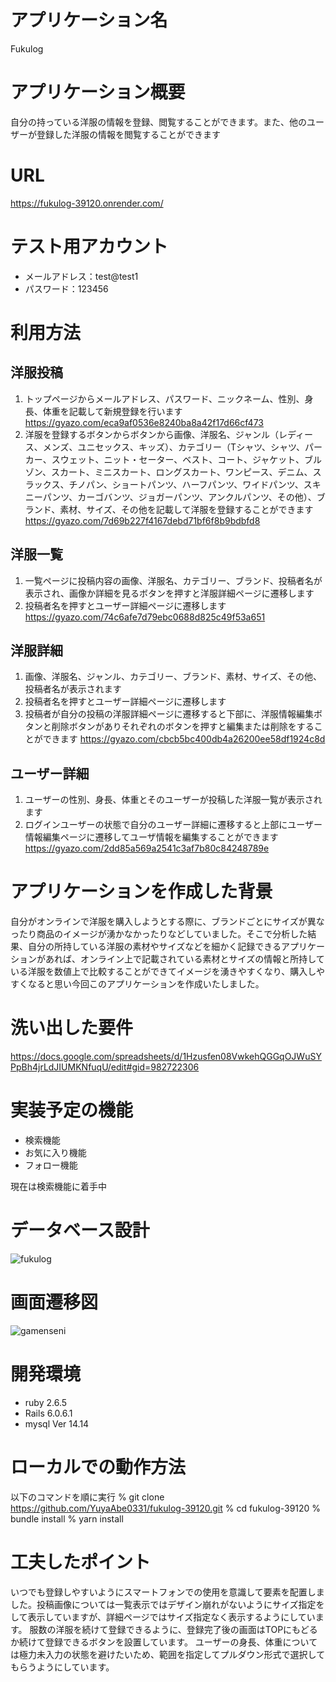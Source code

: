 # アプリケーション名
Fukulog

# アプリケーション概要
自分の持っている洋服の情報を登録、閲覧することができます。また、他のユーザーが登録した洋服の情報を閲覧することができます

# URL
https://fukulog-39120.onrender.com/

# テスト用アカウント
- メールアドレス：test@test1
- パスワード：123456

# 利用方法
## 洋服投稿
1. トップページからメールアドレス、パスワード、ニックネーム、性別、身長、体重を記載して新規登録を行います
https://gyazo.com/eca9af0536e8240ba8a42f17d66cf473
2. 洋服を登録するボタンからボタンから画像、洋服名、ジャンル（レディース、メンズ、ユニセックス、キッズ）、カテゴリー（Tシャツ、シャツ、パーカー、スウェット、ニット・セーター、ベスト、コート、ジャケット、ブルゾン、スカート、ミニスカート、ロングスカート、ワンピース、デニム、スラックス、チノパン、ショートパンツ、ハーフパンツ、ワイドパンツ、スキニーパンツ、カーゴバンツ、ジョガーパンツ、アンクルパンツ、その他）、ブランド、素材、サイズ、その他を記載して洋服を登録することができます
https://gyazo.com/7d69b227f4167debd71bf6f8b9bdbfd8

## 洋服一覧
1. 一覧ページに投稿内容の画像、洋服名、カテゴリー、ブランド、投稿者名が表示され、画像か詳細を見るボタンを押すと洋服詳細ページに遷移します
2. 投稿者名を押すとユーザー詳細ページに遷移します
https://gyazo.com/74c6afe7d79ebc0688d825c49f53a651

## 洋服詳細
1. 画像、洋服名、ジャンル、カテゴリー、ブランド、素材、サイズ、その他、投稿者名が表示されます
2. 投稿者名を押すとユーザー詳細ページに遷移します
3. 投稿者が自分の投稿の洋服詳細ページに遷移すると下部に、洋服情報編集ボタンと削除ボタンがありそれぞれのボタンを押すと編集または削除をすることができます
https://gyazo.com/cbcb5bc400db4a26200ee58df1924c8d

## ユーザー詳細
1. ユーザーの性別、身長、体重とそのユーザーが投稿した洋服一覧が表示されます
2. ログインユーザーの状態で自分のユーザー詳細に遷移すると上部にユーザー情報編集ページに遷移してユーザ情報を編集することができます
https://gyazo.com/2dd85a569a2541c3af7b80c84248789e

<!-- ## 検索機能（未実装）

## お気に入り機能（未実装）

## フォロー機能（未実装） -->

# アプリケーションを作成した背景
自分がオンラインで洋服を購入しようとする際に、ブランドごとにサイズが異なったり商品のイメージが湧かなかったりなどしていました。そこで分析した結果、自分の所持している洋服の素材やサイズなどを細かく記録できるアプリケーションがあれば、オンライン上で記載されている素材とサイズの情報と所持している洋服を数値上で比較することができてイメージを湧きやすくなり、購入しやすくなると思い今回このアプリケーションを作成いたしました。

# 洗い出した要件
https://docs.google.com/spreadsheets/d/1Hzusfen08VwkehQGGqOJWuSYPpBh4jrLdJIUMKNfuqU/edit#gid=982722306

# 実装予定の機能
- 検索機能
- お気に入り機能
- フォロー機能

現在は検索機能に着手中

# データベース設計
![fukulog](https://user-images.githubusercontent.com/127222327/234435121-6e3c64a5-6767-42d5-8ccd-7d4166680664.png)


# 画面遷移図
![gamenseni](https://user-images.githubusercontent.com/127222327/234435018-c1b209b4-7a63-426a-93fd-ea60302ba3c0.png)

# 開発環境
- ruby 2.6.5
- Rails 6.0.6.1
- mysql  Ver 14.14

# ローカルでの動作方法
以下のコマンドを順に実行
% git clone https://github.com/YuyaAbe0331/fukulog-39120.git
% cd fukulog-39120
% bundle install
% yarn install

# 工夫したポイント
いつでも登録しやすいようにスマートフォンでの使用を意識して要素を配置しました。投稿画像については一覧表示ではデザイン崩れがないようにサイズ指定をして表示していますが、詳細ページではサイズ指定なく表示するようにしています。
服数の洋服を続けて登録できるように、登録完了後の画面はTOPにもどるか続けて登録できるボタンを設置しています。
ユーザーの身長、体重については極力未入力の状態を避けたいため、範囲を指定してプルダウン形式で選択してもらうようにしています。
